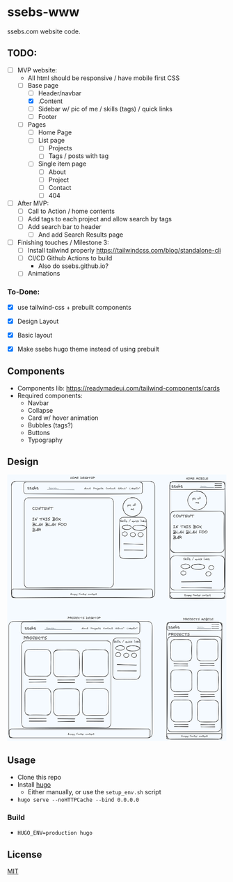 # ssebs-www

ssebs.com website code. 

## TODO:
- [ ] MVP website:
  - All html should be responsive / have mobile first CSS
  - [ ] Base page
    - [ ] Header/navbar
    - [x] .Content
    - [ ] Sidebar w/ pic of me / skills (tags) / quick links
    - [ ] Footer
  - [ ] Pages
    - [ ] Home Page
    - [ ] List page 
      - [ ] Projects
      - [ ] Tags / posts with tag
    - [ ] Single item page 
      - [ ] About
      - [ ] Project
      - [ ] Contact
      - [ ] 404
- [ ] After MVP:
  - [ ] Call to Action / home contents
  - [ ] Add tags to each project and allow search by tags
  - [ ] Add search bar to header
    - [ ] And add Search Results page
- [ ] Finishing touches / Milestone 3:
  - [ ] Install tailwind properly https://tailwindcss.com/blog/standalone-cli
  - [ ] CI/CD Github Actions to build
    - Also do ssebs.github.io?
  - [ ] Animations

### To-Done:
- [x] use tailwind-css + prebuilt components
- [x] Design Layout
- [x] Basic layout
- [x] Make ssebs hugo theme instead of using prebuilt


## Components
- Components lib: https://readymadeui.com/tailwind-components/cards
- Required components:
  - Navbar
  - Collapse
  - Card w/ hover animation
  - Bubbles (tags?)
  - Buttons 
  - Typography

## Design
![home](.excalidraw.png)


## Usage
- Clone this repo
- Install [hugo](https://gohugo.io/)
  - Either manually, or use the `setup_env.sh` script
- `hugo serve --noHTTPCache --bind 0.0.0.0`

### Build
- `HUGO_ENV=production hugo`

## License
[MIT](./LICENSE)
